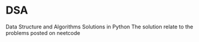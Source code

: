 # DSA
Data Structure and Algorithms Solutions in Python
The solution relate to the problems posted on neetcode

